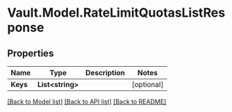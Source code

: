 # Vault.Model.RateLimitQuotasListResponse

## Properties

Name | Type | Description | Notes
------------ | ------------- | ------------- | -------------
**Keys** | **List&lt;string&gt;** |  | [optional] 

[[Back to Model list]](../README.md#documentation-for-models) [[Back to API list]](../README.md#documentation-for-api-endpoints) [[Back to README]](../README.md)


